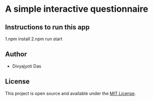 # A simple interactive questionnaire

## Instructions to run this app

1.npm install
2.npm run start


## Author

- Divyajyoti Das

## License

This project is open source and available under the [MIT License](LICENSE).

